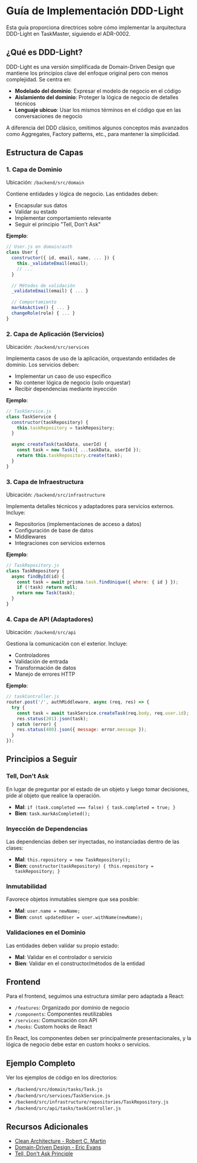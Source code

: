 # Guía de Implementación DDD-Light

Esta guía proporciona directrices sobre cómo implementar la arquitectura DDD-Light en TaskMaster, siguiendo el ADR-0002.

## ¿Qué es DDD-Light?

DDD-Light es una versión simplificada de Domain-Driven Design que mantiene los principios clave del enfoque original pero con menos complejidad. Se centra en:

- **Modelado del dominio**: Expresar el modelo de negocio en el código
- **Aislamiento del dominio**: Proteger la lógica de negocio de detalles técnicos
- **Lenguaje ubicuo**: Usar los mismos términos en el código que en las conversaciones de negocio

A diferencia del DDD clásico, omitimos algunos conceptos más avanzados como Aggregates, Factory patterns, etc., para mantener la simplicidad.

## Estructura de Capas

### 1. Capa de Dominio

Ubicación: `/backend/src/domain`

Contiene entidades y lógica de negocio. Las entidades deben:

- Encapsular sus datos
- Validar su estado
- Implementar comportamiento relevante
- Seguir el principio "Tell, Don't Ask"

**Ejemplo**:

```javascript
// User.js en domain/auth
class User {
  constructor({ id, email, name, ... }) {
    this._validateEmail(email);
    // ...
  }
  
  // Métodos de validación
  _validateEmail(email) { ... }
  
  // Comportamiento
  markAsActive() { ... }
  changeRole(role) { ... }
}
```

### 2. Capa de Aplicación (Servicios)

Ubicación: `/backend/src/services`

Implementa casos de uso de la aplicación, orquestando entidades de dominio. Los servicios deben:

- Implementar un caso de uso específico
- No contener lógica de negocio (solo orquestar)
- Recibir dependencias mediante inyección

**Ejemplo**:

```javascript
// TaskService.js
class TaskService {
  constructor(taskRepository) {
    this.taskRepository = taskRepository;
  }
  
  async createTask(taskData, userId) {
    const task = new Task({ ...taskData, userId });
    return this.taskRepository.create(task);
  }
}
```

### 3. Capa de Infraestructura

Ubicación: `/backend/src/infrastructure`

Implementa detalles técnicos y adaptadores para servicios externos. Incluye:

- Repositorios (implementaciones de acceso a datos)
- Configuración de base de datos
- Middlewares
- Integraciones con servicios externos

**Ejemplo**:

```javascript
// TaskRepository.js
class TaskRepository {
  async findById(id) {
    const task = await prisma.task.findUnique({ where: { id } });
    if (!task) return null;
    return new Task(task);
  }
}
```

### 4. Capa de API (Adaptadores)

Ubicación: `/backend/src/api`

Gestiona la comunicación con el exterior. Incluye:

- Controladores
- Validación de entrada
- Transformación de datos
- Manejo de errores HTTP

**Ejemplo**:

```javascript
// taskController.js
router.post('/', authMiddleware, async (req, res) => {
  try {
    const task = await taskService.createTask(req.body, req.user.id);
    res.status(201).json(task);
  } catch (error) {
    res.status(400).json({ message: error.message });
  }
});
```

## Principios a Seguir

### Tell, Don't Ask

En lugar de preguntar por el estado de un objeto y luego tomar decisiones, pide al objeto que realice la operación.

- **Mal**: `if (task.completed === false) { task.completed = true; }`
- **Bien**: `task.markAsCompleted();`

### Inyección de Dependencias

Las dependencias deben ser inyectadas, no instanciadas dentro de las clases:

- **Mal**: `this.repository = new TaskRepository();`
- **Bien**: `constructor(taskRepository) { this.repository = taskRepository; }`

### Inmutabilidad

Favorece objetos inmutables siempre que sea posible:

- **Mal**: `user.name = newName;`
- **Bien**: `const updatedUser = user.withName(newName);`

### Validaciones en el Dominio

Las entidades deben validar su propio estado:

- **Mal**: Validar en el controlador o servicio
- **Bien**: Validar en el constructor/métodos de la entidad

## Frontend

Para el frontend, seguimos una estructura similar pero adaptada a React:

- `/features`: Organizado por dominio de negocio
- `/components`: Componentes reutilizables
- `/services`: Comunicación con API
- `/hooks`: Custom hooks de React

En React, los componentes deben ser principalmente presentacionales, y la lógica de negocio debe estar en custom hooks o servicios.

## Ejemplo Completo

Ver los ejemplos de código en los directorios:
- `/backend/src/domain/tasks/Task.js`
- `/backend/src/services/TaskService.js`
- `/backend/src/infrastructure/repositories/TaskRepository.js`
- `/backend/src/api/tasks/taskController.js`

## Recursos Adicionales

- [Clean Architecture - Robert C. Martin](https://blog.cleancoder.com/uncle-bob/2012/08/13/the-clean-architecture.html)
- [Domain-Driven Design - Eric Evans](https://domainlanguage.com/ddd/)
- [Tell, Don't Ask Principle](https://martinfowler.com/bliki/TellDontAsk.html)
